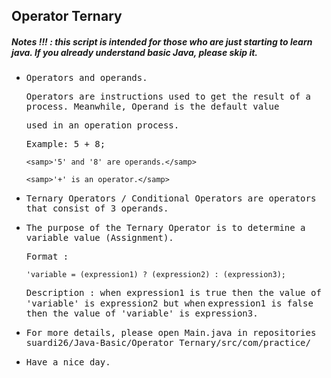 ## Operator Ternary
##### Notes !!! : this script is intended for those who are just starting to learn java. If you already understand basic Java, please skip it.

- <samp>Operators and operands.</samp>

  <samp>Operators are instructions used to get the result of a process. Meanwhile, Operand is the default value</samp> 
  
  <samp>used in an operation process.</samp>
  
    <samp>Example: 5 + 8;</samp>

      <samp>'5' and '8' are operands.</samp>

      <samp>'+' is an operator.</samp>
          
- <samp>Ternary Operators / Conditional Operators are operators that consist of 3 operands.</samp>

- <samp>The purpose of the Ternary Operator is to determine a variable value (Assignment).</samp>

    <samp>Format :
      
      'variable = (expression1) ? (expression2) : (expression3);

     <samp>Description : when expression1 is true then the value of 'variable' is expression2 but when</samp> 
     <samp>expression1 is false then the value of 'variable' is expression3.</samp>
          
- <samp>For more details, please open Main.java in repositories suardi26/Java-Basic/Operator Ternary/src/com/practice/</samp>

- <samp>Have a nice day.</samp>
